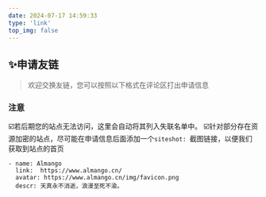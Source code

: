 ```yaml
---
date: 2024-07-17 14:59:33
type: 'link'
top_img: false
---
```



## ✨申请友链

>欢迎交换友链，您可以按照以下格式在评论区打出申请信息

<!-- > <p style="color:red">⚠️由于域名原因，评论区暂时关闭，若想交换友联可邮箱联系我：hh1830314643@163.com</p> -->


### 注意
☑️若后期您的站点无法访问，这里会自动将其列入失联名单中。
☑️针对部分存在资源加密的站点，尽可能在申请信息后面添加一个`siteshot: `截图链接，以便我们获取到站点的首页

```stylus
- name: Almango
  link:  https://www.almango.cn/
  avatar: https://www.almango.cn/img/favicon.png
  descr: 天真永不消逝，浪漫至死不渝。
```



